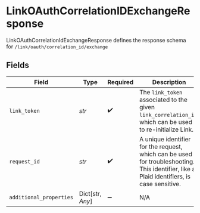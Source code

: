 # LinkOAuthCorrelationIDExchangeResponse

LinkOAuthCorrelationIdExchangeResponse defines the response schema for `/link/oauth/correlation_id/exchange`


## Fields

| Field                                                                                                                                       | Type                                                                                                                                        | Required                                                                                                                                    | Description                                                                                                                                 |
| ------------------------------------------------------------------------------------------------------------------------------------------- | ------------------------------------------------------------------------------------------------------------------------------------------- | ------------------------------------------------------------------------------------------------------------------------------------------- | ------------------------------------------------------------------------------------------------------------------------------------------- |
| `link_token`                                                                                                                                | *str*                                                                                                                                       | :heavy_check_mark:                                                                                                                          | The `link_token` associated to the given `link_correlation_id`, which can be used to re-initialize Link.                                    |
| `request_id`                                                                                                                                | *str*                                                                                                                                       | :heavy_check_mark:                                                                                                                          | A unique identifier for the request, which can be used for troubleshooting. This identifier, like all Plaid identifiers, is case sensitive. |
| `additional_properties`                                                                                                                     | Dict[str, *Any*]                                                                                                                            | :heavy_minus_sign:                                                                                                                          | N/A                                                                                                                                         |